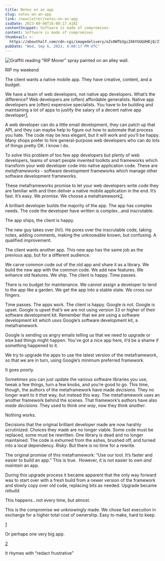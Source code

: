 ```yaml
---
title: Notes on an app
slug: notes-on-an-app
link: /newsletter/notes-on-an-app
isoDate: 2023-09-06T16:00:17.418Z
contentSnippet: Software is made of compromises
content: Software is made of compromises
thumbnail: >-
  https://abouthalf.com/cdn-cgi/imagedelivery/oZs0WTb3giZ46YUUQdHDjQ/27002875-5944-4b20-c38e-721eb3112600/width=1200,format=auto
pubDate: "Wed, Sep 6, 2023, 4:00:17 PM UTC"
---
```


![Graffiti reading "RIP Mover" spray painted on an alley wall.](https://abouthalf.com/cdn-cgi/imagedelivery/oZs0WTb3giZ46YUUQdHDjQ/02273490-dcb5-44cb-091f-14cd71466e00/width=1200,format=auto "Graffiti reading “RIP Mover” spray painted on an alley wall.")

RIP my weekend

The client wants a native mobile app. They have creative, content, and a budget.

We have a team of web developers, not native app developers. What’s the difference? Web developers are (often) affordable generalists. Native app developers are (often) expensive specialists. You have to be building and maintaining a lot of apps to justify the salary of a decent native app developer[1](#footnote-1).

A web developer can do a little email development, they can patch up that API, and they can maybe help to figure out how to automate that process you hate. The code may be less elegant, but it will work and you’ll be happy. Many shops prefer to hire general-purpose web developers who can do lots of things pretty OK. I know I do.

To solve this problem of too few app developers but plenty of web developers, teams of smart people invented toolkits and frameworks which transform your web developer code into native application code. These are _metaframeworks_ - software development frameworks which manage other software development frameworks.

These metaframeworks promise to let your web developers write code they are familiar with and then deliver a native mobile application in the end. It’s fast. It’s easy. We _promise._ We choose a metaframework[2](#footnote-2).

A brilliant developer builds the majority of the app. The app has complex needs. The code the developer have written is complex…and inscrutable.

The app ships, the client is happy.

The new guy takes over (hi!). He pores over the inscrutable code, taking notes, adding comments, making the unknowable known, but confusing. A qualified improvement.

The client wants another app. This new app has the same job as the previous app, but for a different audience.

We carve common code out of the old app and share it as a library. We build the new app with the common code. We add new features. We enhance old features. We ship. The client is happy. Time passes.

There is no budget for maintenance. We cannot assign a developer to tend to the app like a garden. We get the app into a stable state. We cross our fingers.

Time passes. The apps work. The client is happy. Google is not. Google is upset. Google is upset that’s we are not using version 33 or higher of their software development kit. Remember that we are using a software development kit _which_ _uses_ Google’s software development kit, a metaframework.

Google is sending us angry emails telling us that we need to upgrade or else bad things might happen. You’ve got a nice app here, it’d be a shame if something happened to it.

We try to upgrade the apps to use the latest version of the metaframework, so that we are in turn, using Google’s minimum preferred framework.

It goes poorly.

Sometimes you can just update the various software libraries you use, tweak a few things, turn a few knobs, and you’re good to go. This time, though, the authors of the metaframework have made _decisions._ They no longer want to it _that_ way, but instead _this_ way. The metaframework uses an another framework behind the scenes. That framework’s authors have also _made decisions_. They used to think _one way_, now they think _another_.

Nothing works.

Decisions that the original brilliant developer made are now harshly scrutinized. Choices they made are no longer viable. Some code must be replaced, some must be rewritten. One library is dead and no longer maintained. The code is exhumed from the ashes, brushed off, and turned into a local dependency. _Risky_. But there is no time for a rewrite.

The original promise of this metaframework: “Use our tool. It’s faster and easier to build an app.” This is true.  However, it is not easier to _own and maintain_ an app.

During this upgrade process it became apparent that the only way forward was to start over with a fresh build from a newer version of the framework and slowly copy over old code, replacing bits as needed. Upgrade became _rebuild_.

This happens…not every time, but almost.

This is the compromise we unknowingly made. We chose fast execution in exchange for a higher total cost of ownership. Easy to make, hard to keep.

[1](#footnote-anchor-1)

Or perhaps one very big app.

[2](#footnote-anchor-2)

It rhymes with “redact frustrative”
